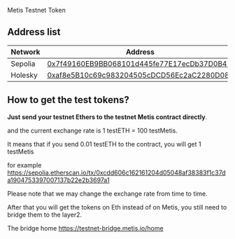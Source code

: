 Metis Testnet Token

## Address list

| Network | Address                                                                                                                       |
| ------- | ----------------------------------------------------------------------------------------------------------------------------- |
| Sepolia | [0x7f49160EB9BB068101d445fe77E17ecDb37D0B47](https://sepolia.etherscan.io/address/0x7f49160eb9bb068101d445fe77e17ecdb37d0b47) |
| Holesky | [0xaf8e5B10c69c983204505cDCD56Ec2aC2280D08e](https://holesky.etherscan.io/address/0xaf8e5B10c69c983204505cDCD56Ec2aC2280D08e) |

## How to get the test tokens?

**Just send your testnet Ethers to the testnet Metis contract directly**.

and the current exchange rate is 1 testETH = 100 testMetis.

It means that if you send 0.01 testETH to the contract, you will get 1 testMetis

for example https://sepolia.etherscan.io/tx/0xcdd606c162161204d05048af38383f1c37da1904753397007137b22e2b3697a1

Please note that we may change the exchange rate from time to time.

After that you will get the tokens on Eth instead of on Metis, you still need to bridge them to the layer2.

The bridge home https://testnet-bridge.metis.io/home
